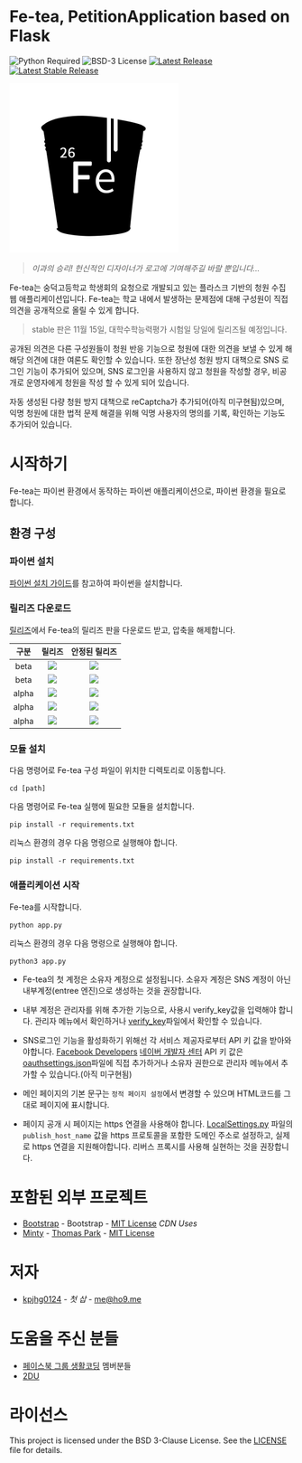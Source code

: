 Fe-tea, PetitionApplication based on Flask
====

![Python Required](https://img.shields.io/badge/python-3.5%20or%20higher-blue.svg?longCache=true&style=flat-square)
![BSD-3 License](https://img.shields.io/badge/license-BSD--3-lightgrey.svg?longCache=true&style=flat-square)
[![Latest Release](https://img.shields.io/badge/latest%20release-0.1.1--alpha--180923--de634fc--remake-yellow.svg?longCache=true&style=flat-square)](https://github.com/kpjhg0124/PetitionApplication-py/releases/tag/0.1.1-alpha-180923-de634fc-remake)
[![Latest Stable Release](https://img.shields.io/badge/stable-none-red.svg?longCache=true&style=flat-square)](https://github.com/kpjhg0124/PetitionApplication-py/releases)

![](./fe.png)
> _이과의 승리! 헌신적인 디자이너가 로고에 기여해주길 바랄 뿐입니다..._


Fe-tea는 숭덕고등학교 학생회의 요청으로 개발되고 있는 플라스크 기반의 청원 수집 웹 애플리케이션입니다. Fe-tea는 학교 내에서 발생하는 문제점에 대해 구성원이 직접 의견을 공개적으로 올릴 수 있게 합니다.

> stable 판은 11월 15일, 대학수학능력평가 시험일 당일에 릴리즈될 예정입니다.

공개된 의견은 다른 구성원들이 청원 반응 기능으로 청원에 대한 의견을 보낼 수 있게 해 해당 의견에 대한 여론도 확인할 수 있습니다. 또한 장난성 청원 방지 대책으로 SNS 로그인 기능이 추가되어 있으며, SNS 로그인을 사용하지 않고 청원을 작성할 경우, 비공개로 운영자에게 청원을 작성 할 수 있게 되어 있습니다.

자동 생성된 다량 청원 방지 대책으로 reCaptcha가 추가되어(아직 미구현됨)있으며, 익명 청원에 대한 법적 문제 해결을 위해 익명 사용자의 명의를 기록, 확인하는 기능도 추가되어 있습니다.

# 시작하기
Fe-tea는 파이썬 환경에서 동작하는 파이썬 애플리케이션으로, 파이썬 환경을 필요로 합니다. 

## 환경 구성
### 파이썬 설치
[파이썬 설치 가이드](https://github.com/404-sdok/how-to-python/blob/master/0.md)를 참고하여 파이썬을 설치합니다.

### 릴리즈 다운로드
[릴리즈](https://github.com/kpjhg0124/PetitionApplication-py/releases)에서 Fe-tea의 릴리즈 판을 다운로드 받고, 압축을 해제합니다.

| 구분 | 릴리즈 | 안정된 릴리즈 |
| :----: | :----: | :----: |
| beta | [![](https://img.shields.io/badge/beta-1.0--2-yellowgreen.svg?longCache=true&style=flat-square)](https://github.com/kpjhg0124/PetitionApplication-py/releases/tag/1.0-beta-2) | [![](https://img.shields.io/badge/stable-none-red.svg?longCache=true&style=flat-square)](#) |
| beta | [![](https://img.shields.io/badge/beta-1.0-yellowgreen.svg?longCache=true&style=flat-square)](https://github.com/kpjhg0124/PetitionApplication-py/releases/tag/1.0-beta) | [![](https://img.shields.io/badge/stable-none-red.svg?longCache=true&style=flat-square)](#) |
| alpha | [![](https://img.shields.io/badge/alpha-0.1.1-orange.svg?longCache=true&style=flat-square)](https://github.com/kpjhg0124/PetitionApplication-py/releases/tag/0.1.1-alpha-180923-de634fc-remake) | [![](https://img.shields.io/badge/stable-none-red.svg?longCache=true&style=flat-square)](#) |
| alpha | [![](https://img.shields.io/badge/alpha-0.1--2-orange.svg?longCache=true&style=flat-square)](https://github.com/kpjhg0124/PetitionApplication-py/releases/tag/0.1-Alpha-180817-02-98df461) | [![](https://img.shields.io/badge/stable-none-red.svg?longCache=true&style=flat-square)](#) |
| alpha | [![](https://img.shields.io/badge/alpha-0.1--1-orange.svg?longCache=true&style=flat-square)](https://github.com/kpjhg0124/PetitionApplication-py/releases/tag/0.1-Alpha-180815-01-637212c) | [![](https://img.shields.io/badge/stable-none-red.svg?longCache=true&style=flat-square)](#) |

### 모듈 설치
다음 명령어로 Fe-tea 구성 파일이 위치한 디렉토리로 이동합니다.
```
cd [path]
```


다음 명령어로 Fe-tea 실행에 필요한 모듈을 설치합니다.
```
pip install -r requirements.txt
```
리눅스 환경의 경우 다음 명령으로 실행해야 합니다.
```
pip install -r requirements.txt
```

### 애플리케이션 시작
Fe-tea를 시작합니다.
```
python app.py
```
리눅스 환경의 경우 다음 명령으로 실행해야 합니다.
```
python3 app.py
```



* Fe-tea의 첫 계정은 소유자 계정으로 설정됩니다. 소유자 계정은 SNS 계정이 아닌 내부계정(entree 엔진)으로 생성하는 것을 권장합니다.

* 내부 계정은 관리자를 위해 추가한 기능으로, 사용시 verify_key값을 입력해야 합니다. 관리자 메뉴에서 확인하거나 [verify_key](/verify_key)파일에서 확인할 수 있습니다.

* SNS로그인 기능을 활성화하기 위해선 각 서비스 제공자로부터 API 키 값을 받아와야합니다. [Facebook Developers](https://developers.facebook.com/) [네이버 개발자 센터](https://developers.naver.com/main/) API 키 값은 [oauthsettings.json](/oauthsettings.json)파일에 직접 추가하거나 소유자 권한으로 관리자 메뉴에서 추가할 수 있습니다.(아직 미구현됨)

* 메인 페이지의 기본 문구는 ```정적 페이지 설정```에서 변경할 수 있으며 HTML코드를 그대로 페이지에 표시합니다.

* 페이지 공개 시 페이지는 https 연결을 사용해야 합니다. [LocalSettings.py](./LocalSettings.py) 파일의 `publish_host_name` 값을 https 프로토콜을 포함한 도메인 주소로 설정하고, 실제로 https 연결을 지원해야합니다. 리버스 프록시를 사용해 실현하는 것을 권장합니다.

# 포함된 외부 프로젝트
* [Bootstrap](https://getbootstrap.com/) - Bootstrap - [MIT License](https://opensource.org/licenses/MIT) _CDN Uses_
* [Minty](https://bootswatch.com/minty/) - [Thomas Park](https://thomaspark.co/) - [MIT License](https://opensource.org/licenses/MIT)

# 저자
* [kpjhg0124](https://github.com/kpjhg0124) - _첫 삽_ - [me@ho9.me](mailto:me@ho9.me)

# 도움을 주신 분들
* [페이스북 그룹 생활코딩](https://www.facebook.com/groups/codingeverybody/) 멤버분들
* [2DU](https://github.com/2du)

# 라이선스
This project is licensed under the BSD 3-Clause License. See the [LICENSE](/LICENSE) file for details.
